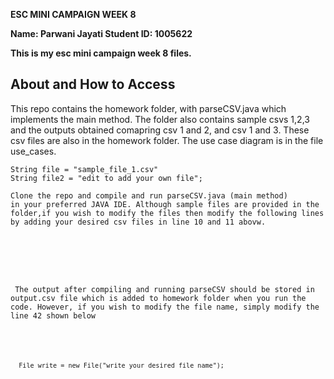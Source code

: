 <strong>ESC MINI CAMPAIGN WEEK 8

Name: Parwani Jayati 
Student ID: 1005622 

This is my esc mini campaign week 8 files. </strong>
 
  <h2>About and How to Access </h2>
 
  <p>This repo contains the homework folder, with parseCSV.java which implements the main method. The folder also contains sample csvs 1,2,3 and the outputs obtained comapring csv 1 and 2, and csv 1 and 3. These csv files are also in the homework folder.  
 The use case diagram is in the file use_cases. 

    
    String file = "sample_file_1.csv"
    String file2 = "edit to add your own file";
  
  <code>Clone the repo and compile and run parseCSV.java (main method) in your preferred JAVA IDE. Although sample files are provided in the folder,if you wish to modify the files then modify the following lines by adding your desired csv files in line 10 and 11 abovw. <br />
 </p>
 <p> The output after compiling and running parseCSV should be stored in output.csv file which is added to homework folder when you run the code. However, if you wish to modify the file name, simply modify the line 42 shown below </p>
 <p>
 <code> File write = new File("write your desired file name"); </code> <br />
 </p>
 
 

